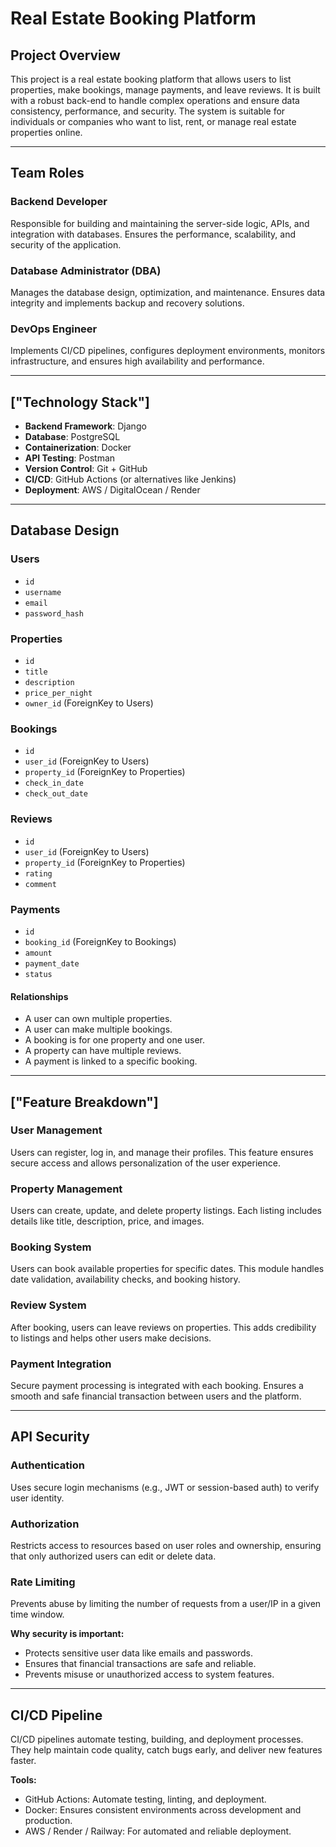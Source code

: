 # Real Estate Booking Platform

## Project Overview

This project is a real estate booking platform that allows users to list properties, make bookings, manage payments, and leave reviews. It is built with a robust back-end to handle complex operations and ensure data consistency, performance, and security. The system is suitable for individuals or companies who want to list, rent, or manage real estate properties online.

---

## Team Roles

### Backend Developer
Responsible for building and maintaining the server-side logic, APIs, and integration with databases. Ensures the performance, scalability, and security of the application.

### Database Administrator (DBA)
Manages the database design, optimization, and maintenance. Ensures data integrity and implements backup and recovery solutions.

### DevOps Engineer
Implements CI/CD pipelines, configures deployment environments, monitors infrastructure, and ensures high availability and performance.

---

## ["Technology Stack"]

- **Backend Framework**: Django
- **Database**: PostgreSQL
- **Containerization**: Docker
- **API Testing**: Postman
- **Version Control**: Git + GitHub
- **CI/CD**: GitHub Actions (or alternatives like Jenkins)
- **Deployment**: AWS / DigitalOcean / Render

---

## Database Design

### Users
- `id`
- `username`
- `email`
- `password_hash`

### Properties
- `id`
- `title`
- `description`
- `price_per_night`
- `owner_id` (ForeignKey to Users)

### Bookings
- `id`
- `user_id` (ForeignKey to Users)
- `property_id` (ForeignKey to Properties)
- `check_in_date`
- `check_out_date`

### Reviews
- `id`
- `user_id` (ForeignKey to Users)
- `property_id` (ForeignKey to Properties)
- `rating`
- `comment`

### Payments
- `id`
- `booking_id` (ForeignKey to Bookings)
- `amount`
- `payment_date`
- `status`

#### Relationships
- A user can own multiple properties.
- A user can make multiple bookings.
- A booking is for one property and one user.
- A property can have multiple reviews.
- A payment is linked to a specific booking.

---

## ["Feature Breakdown"]

### User Management
Users can register, log in, and manage their profiles. This feature ensures secure access and allows personalization of the user experience.

### Property Management
Users can create, update, and delete property listings. Each listing includes details like title, description, price, and images.

### Booking System
Users can book available properties for specific dates. This module handles date validation, availability checks, and booking history.

### Review System
After booking, users can leave reviews on properties. This adds credibility to listings and helps other users make decisions.

### Payment Integration
Secure payment processing is integrated with each booking. Ensures a smooth and safe financial transaction between users and the platform.

---

## API Security

### Authentication
Uses secure login mechanisms (e.g., JWT or session-based auth) to verify user identity.

### Authorization
Restricts access to resources based on user roles and ownership, ensuring that only authorized users can edit or delete data.

### Rate Limiting
Prevents abuse by limiting the number of requests from a user/IP in a given time window.

**Why security is important:**
- Protects sensitive user data like emails and passwords.
- Ensures that financial transactions are safe and reliable.
- Prevents misuse or unauthorized access to system features.

---

## CI/CD Pipeline

CI/CD pipelines automate testing, building, and deployment processes. They help maintain code quality, catch bugs early, and deliver new features faster.

**Tools:**
- GitHub Actions: Automate testing, linting, and deployment.
- Docker: Ensures consistent environments across development and production.
- AWS / Render / Railway: For automated and reliable deployment.
